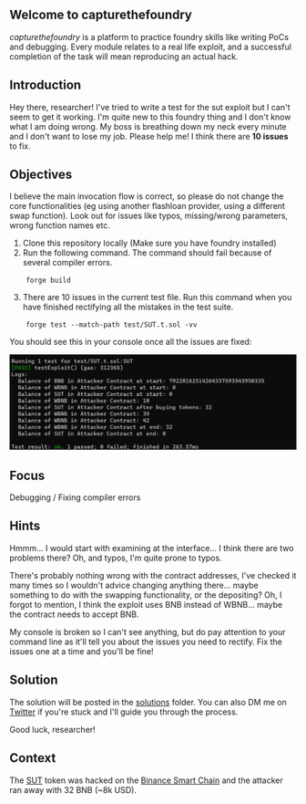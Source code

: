 
## Welcome to capturethefoundry

_capturethefoundry_ is a platform to practice foundry skills like writing PoCs and debugging. Every module relates to a real life exploit, and a successful completion of the task will mean reproducing an actual hack.

## Introduction

Hey there, researcher! I've tried to write a test for the sut exploit but I can't seem to get it working. I'm quite new to this foundry thing and I don't know what I am doing wrong. My boss is breathing down my neck every minute and I don't want to lose my job. Please help me! I think there are **10 issues** to fix.

## Objectives

I believe the main invocation flow is correct, so please do not change the core functionalities (eg using another flashloan provider, using a different swap function). Look out for issues like typos, missing/wrong parameters, wrong function names etc.

1. Clone this repository locally (Make sure you have foundry installed)
2. Run the following command. The command should fail because of several compiler errors.  

```
    forge build
```
3. There are 10 issues in the current test file. Run this command when you have finished rectifying all the mistakes in the test suite.

```
    forge test --match-path test/SUT.t.sol -vv
```

You should see this in your console once all the issues are fixed: 

![Sucessful Test](images/testsuccess.png)

## Focus

Debugging / Fixing compiler errors

## Hints

Hmmm... I would start with examining at the interface... I think there are two problems there? Oh, and typos, I'm quite prone to typos.  

There's probably nothing wrong with the contract addresses, I've checked it many times so I wouldn't advice changing anything there... maybe something to do with the swapping functionality, or the depositing? Oh, I forgot to mention, I think the exploit uses BNB instead of WBNB... maybe the contract needs to accept BNB.

My console is broken so I can't see anything, but do pay attention to your command line as it'll tell you about the issues you need to rectify. Fix the issues one at a time and you'll be fine!

## Solution

The solution will be posted in the [solutions](https://github.com/capturethefoundry/sut/tree/main/solution/solution.md) folder. You can also DM me on [Twitter](https://twitter.com/cryptostaker22) if you're stuck and I'll guide you through the process.

Good luck, researcher!

## Context 

The [SUT](https://twitter.com/bulu4477/status/1682983956080377857) token was hacked on the [Binance Smart Chain](https://bscscan.com/tx/0xfa1ece5381b9e2b2b83cb10faefde7632ca411bb38dd6bafe1f1140b1360f6ae) and the attacker ran away with 32 BNB (~8k USD).

